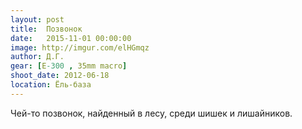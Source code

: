```yaml
---
layout: post
title:  Позвонок
date:   2015-11-01 00:00:00
image: http://imgur.com/elHGmqz
author: Д.Г.
gear: [E-300 , 35mm macro]
shoot_date: 2012-06-18
location: Ёль-база
---
```


Чей-то позвонок, найденный в лесу, среди шишек и лишайников.
